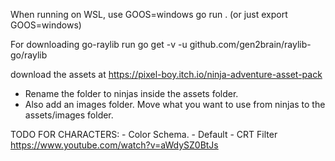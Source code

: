 When running on WSL, use GOOS=windows go run .
(or just export GOOS=windows)

For downloading go-raylib run
go get -v -u github.com/gen2brain/raylib-go/raylib

download the assets at https://pixel-boy.itch.io/ninja-adventure-asset-pack
- Rename the folder to ninjas inside the assets folder. 
- Also add an images folder. Move what you want to use from ninjas to the assets/images folder. 


TODO FOR CHARACTERS:
    - Color Schema.
    - Default 
    - CRT Filter https://www.youtube.com/watch?v=aWdySZ0BtJs